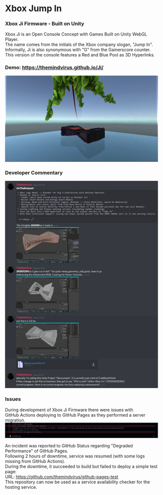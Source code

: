 # Xbox Jump In
### Xbox Ji Firmware - Built on Unity

Xbox Ji is an Open Console Concept with Games Built on Unity WebGL Player. \
The name comes from the initials of the Xbox company slogan, "Jump In". \
Informally, Ji is also synonymous with "G" from the Gamerscore counter. \
This version of the console features a Red and Blue Pool as 3D Hyperlinks.

### Demo: https://themindvirus.github.io/Ji/
![screenshot](/XboxJi.png)
### Developer Commentary
![screenshot](/XboxJiDev.png)

### Issues
During development of Xbox Ji Firmware there were issues with \
GitHub Actions deploying to GitHub Pages as they performed a server migration.
![screenshot](/XboxJiError.png)

An incident was reported to GitHub Status regarding "Degraded Performance" of GitHub Pages. \
Following 2 hours of downtime, service was resumed (with some logs missing from GitHub Actions). \
During the downtime, it succeeded to build but failed to deploy a simple test page: \
URL: https://github.com/themindvirus/github-pages-test \
This repository can now be used as a service availability checker for the hosting service.
